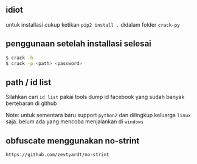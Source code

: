 ## idiot

untuk installasi cukup ketikan `pip2 install .` didalam folder
`crack-py`

## penggunaan setelah installasi selesai
``` bash
$ crack -h
$ crack -p <path> <password>
```
## path / id list
Silahkan cari `id list` pakai tools dump id facebook yang sudah banyak bertebaran di github

Note: untuk sementara baru support `python2` dan dilingkup keluarga `linux` saja.
belum ada yang mencoba menjalankan di `windows`

## obfuscate menggunakan no-strint
`https://github.com/zevtyardt/no-strint`
